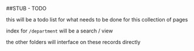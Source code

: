 ##STUB - TODO

this will be a todo list for what needs to be done for this collection of pages

index for `/department` will be a search / view

the other folders will interface on these records directly
